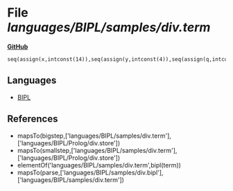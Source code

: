 # File _languages/BIPL/samples/div.term_
**[GitHub](https://github.com/softlang/yas/blob/master/languages/BIPL/samples/div.term)**
```
seq(assign(x,intconst(14)),seq(assign(y,intconst(4)),seq(assign(q,intconst(0)),seq(assign(r,var(x)),while(binary(geq,var(r),var(y)),seq(assign(r,binary(sub,var(r),var(y))),assign(q,binary(add,var(q),intconst(1))))))))).
```

## Languages
* [BIPL](../languages/BIPL.md)

## References
* mapsTo(bigstep,['languages/BIPL/samples/div.term'],['languages/BIPL/Prolog/div.store'])
* mapsTo(smallstep,['languages/BIPL/samples/div.term'],['languages/BIPL/Prolog/div.store'])
* elementOf('languages/BIPL/samples/div.term',bipl(term))
* mapsTo(parse,['languages/BIPL/samples/div.bipl'],['languages/BIPL/samples/div.term'])
